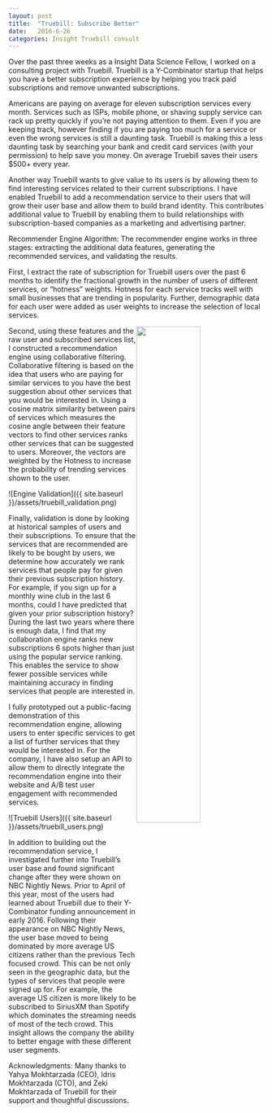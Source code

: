 ```yaml
---
layout: post
title:  "Truebill: Subscribe Better"
date:   2016-6-26
categories: Insight Truebill consult
---
```


Over the past three weeks as a Insight Data Science Fellow, I worked on a consulting project with Truebill. Truebill is a Y-Combinator startup that helps you have a better subscription experience by helping you track paid subscriptions and remove unwanted subscriptions. 

Americans are paying on average for eleven subscription services every month.  Services such as ISPs, mobile phone, or shaving supply service can rack up pretty quickly if you’re not paying attention to them. Even if you are keeping track, however finding if you are paying too much for a service or even the wrong services is still a daunting task.  Truebill is making this a less daunting task by searching your bank and credit card services (with your permission) to help save you money.  On average Truebill saves their users $500+ every year.

Another way Truebill wants to give value to its users is by allowing them to find interesting services related to their current subscriptions.  I have enabled Truebill to add a recommendation service to their users that will grow their user base and allow them to build brand identity.  This contributes additional value to Truebill by enabling them to build relationships with subscription-based companies as a marketing and advertising partner. 

Recommender Engine Algorithm:
The recommender engine works in three stages: extracting the additional data features, generating the recommended services, and validating the results.

First, I extract the rate of subscription for Truebill users over the past 6 months to identify the fractional growth in the number of users of different services, or “hotness” weights.  Hotness for each service tracks well with small businesses that are trending in popularity.  Further, demographic data for each user were added as user weights to increase the selection of local services.


<img style="float: right; width:50%;" src="{{ site.baseurl }}/assets/truebill_engine.png">
Second, using these features and the raw user and subscribed services list, I constructed a recommendation engine using collaborative filtering.  Collaborative filtering is based on the idea that users who are paying for similar services to you have the best suggestion about other services that you would be interested in.  Using a cosine matrix similarity between pairs of services which measures the cosine angle between their feature vectors to find other services ranks other services that can be suggested to users.  Moreover, the vectors are weighted by the Hotness to increase the probability of trending services shown to the user.  

![Engine Validation]({{ site.baseurl }}/assets/truebill_validation.png)

Finally, validation is done by looking at historical samples of users and their subscriptions.  To ensure that the services that are recommended are likely to be bought by users, we determine how accurately we rank services that people pay for given their previous subscription history.  For example, if you sign up for a monthly wine club in the last 6 months, could I have predicted that given your prior subscription history?  During the last two years where there is enough data, I find that my collaboration engine ranks new subscriptions 6 spots higher than just using the popular service ranking.  This enables the service to show fewer possible services while maintaining accuracy in finding services that people are interested in.

I fully prototyped out a public-facing demonstration of this recommendation engine, allowing users to enter specific services to get a list of further services that they would be interested in.  For the company, I have also setup an API to allow them to directly integrate the recommendation engine into their website and A/B test user engagement with recommended services.

![Truebill Users]({{ site.baseurl }}/assets/truebill_users.png)

In addition to building out the recommendation service, I investigated further into Truebill’s user base and found significant change after they were shown on NBC Nightly News.  Prior to April of this year, most of the users had learned about Truebill due to their Y-Combinator funding announcement in early 2016. Following their appearance on NBC Nightly News, the user base moved to being dominated by more average US citizens rather than the previous Tech focused crowd. This can be not only seen in the geographic data, but the types of services that people were signed up for.  For example, the average US citizen  is more likely to be subscribed to SiriusXM than Spotify which dominates the streaming needs of most of the tech crowd.  This insight allows the company the ability to better  engage with these different user segments.


Acknowledgments:
Many thanks to Yahya Mokhtarzada (CEO), Idris Mokhtarzada (CTO), and Zeki Mokhtarzada of Truebill for their support and thoughtful discussions.
 